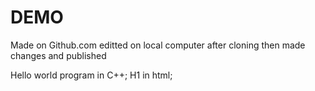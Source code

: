 # DEMO

Made on Github.com editted on local computer after cloning then made changes and published

Hello world program in C++;
H1 in html;
